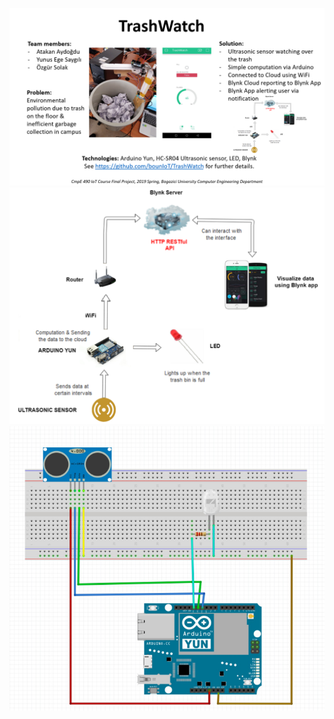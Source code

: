 
![TrashWatch Report](https://github.com/bounIoT/TrashWatch/blob/master/Figures/TrashWatch%20One%20Pager%20Report.png?raw=true "TrashWatch Report")
![IoT Architecture](https://github.com/bounIoT/TrashWatch/blob/master/Figures/iot-architecture.png "IoT Architecture")
![Circuit Diagram](https://github.com/bounIoT/TrashWatch/blob/master/Figures/circuit-diagram.png "Circuit Diagram")
